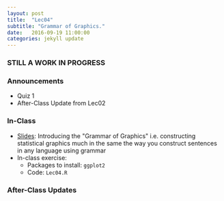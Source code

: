```yaml
---
layout: post
title:  "Lec04"
subtitle: "Grammar of Graphics."
date:   2016-09-19 11:00:00
categories: jekyll update
---
```



### STILL A WORK IN PROGRESS




### Announcements

* Quiz 1
* After-Class Update from Lec02
    


### In-Class

* <a href = "http://htmlpreview.github.io/?https://raw.githubusercontent.com/2016-09-Middlebury-Data-Science/Topics/master/Lec04%20Grammar%20of%20Graphics/Lec04.html" target = "_blank">Slides</a>:
Introducing the "Grammar of Graphics" i.e. constructing statistical graphics much in the same the way you construct sentences in any language using grammar
* In-class exercise:
    + Packages to install: `ggplot2`
    + Code: `Lec04.R`


### After-Class Updates

